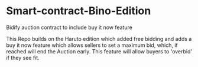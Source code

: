 # Smart-contract-Bino-Edition
Bidify auction contract to include buy it now feature

This Repo builds on the Haruto edition which added free bidding and adds a buy it now feature which allows sellers to set a maximum bid, which, if reached will end the Auction early. This feature will allow buyers to 'overbid' if they see fit.
